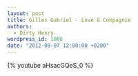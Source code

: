 ```yaml
---
layout: post
title: Gilles Gabriel - Love & Compagnie
authors:
  - Dirty Henry
wordpress_id: 1086
date: "2012-08-07 12:00:00 +0200"
---
```


{% youtube aHsacGQeS_0 %}
